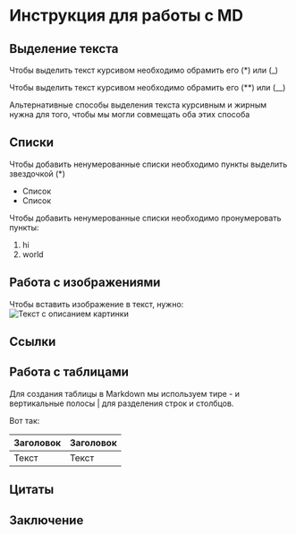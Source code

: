 # Инструкция для работы с MD 

## Выделение текста

Чтобы выделить текст курсивом необходимо обрамить его (*) или (_)

Чтобы выделить текст курсивом необходимо обрамить его (**) или (__)

Альтернативные способы выделения текста курсивным и жирным нужна для того, чтобы мы могли совмещать оба этих способа

## Списки

Чтобы добавить ненумерованные списки необходимо пункты выделить звездочкой (*)

* Список
* Список

Чтобы добавить ненумерованные списки необходимо пронумеровать пункты:
1. hi
2. world


## Работа с изображениями

Чтобы вставить изображение в текст, нужно: ![Текст с описанием картинки](/images/picture.jpg)

## Ссылки

## Работа с таблицами

Для создания таблицы в Markdown мы используем тире - и вертикальные полосы | для разделения строк и столбцов.

Вот так:

Заголовок | Заголовок 
----------|----------
Текст | Текст

## Цитаты

## Заключение